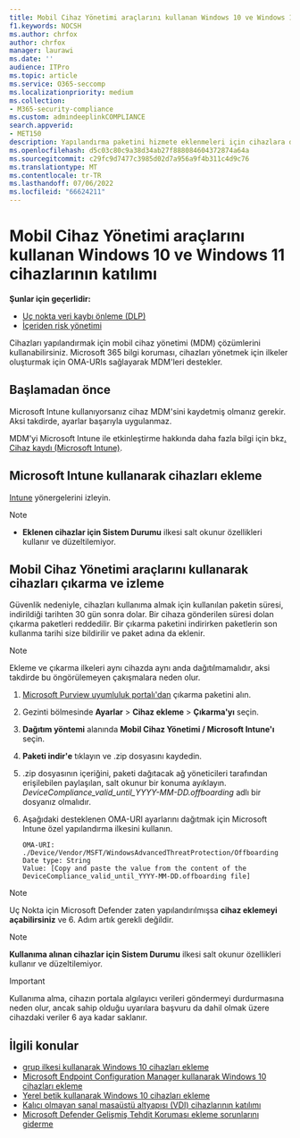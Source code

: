 ```yaml
---
title: Mobil Cihaz Yönetimi araçlarını kullanan Windows 10 ve Windows 11 cihazlarının katılımı
f1.keywords: NOCSH
ms.author: chrfox
author: chrfox
manager: laurawi
ms.date: ''
audience: ITPro
ms.topic: article
ms.service: O365-seccomp
ms.localizationpriority: medium
ms.collection:
- M365-security-compliance
ms.custom: admindeeplinkCOMPLIANCE
search.appverid:
- MET150
description: Yapılandırma paketini hizmete eklenmeleri için cihazlara dağıtmak için Mobile Cihaz Yönetimi araçlarını kullanın.
ms.openlocfilehash: d5c03c80c9a38d34ab27f888084604372874a64a
ms.sourcegitcommit: c29fc9d7477c3985d02d7a956a9f4b311c4d9c76
ms.translationtype: MT
ms.contentlocale: tr-TR
ms.lasthandoff: 07/06/2022
ms.locfileid: "66624211"
---
```

# <a name="onboard-windows-10-and-windows-11-devices-using-mobile-device-management-tools"></a>Mobil Cihaz Yönetimi araçlarını kullanan Windows 10 ve Windows 11 cihazlarının katılımı

**Şunlar için geçerlidir:**

- [Uç nokta veri kaybı önleme (DLP)](./endpoint-dlp-learn-about.md)
- [İçeriden risk yönetimi](insider-risk-management.md)

Cihazları yapılandırmak için mobil cihaz yönetimi (MDM) çözümlerini kullanabilirsiniz. Microsoft 365 bilgi koruması, cihazları yönetmek için ilkeler oluşturmak için OMA-URIs sağlayarak MDM'leri destekler.


## <a name="before-you-begin"></a>Başlamadan önce
Microsoft Intune kullanıyorsanız cihaz MDM'sini kaydetmiş olmanız gerekir. Aksi takdirde, ayarlar başarıyla uygulanmaz. 

MDM'yi Microsoft Intune ile etkinleştirme hakkında daha fazla bilgi için bkz[. Cihaz kaydı (Microsoft Intune)](/mem/intune/enrollment/device-enrollment).

## <a name="onboard-devices-using-microsoft-intune"></a>Microsoft Intune kullanarak cihazları ekleme

[Intune](/mem/intune/protect/advanced-threat-protection-configure) yönergelerini izleyin.
 
> [!NOTE]
> - **Eklenen cihazlar için Sistem Durumu** ilkesi salt okunur özellikleri kullanır ve düzeltilemiyor.

## <a name="offboard-and-monitor-devices-using-mobile-device-management-tools"></a>Mobil Cihaz Yönetimi araçlarını kullanarak cihazları çıkarma ve izleme

Güvenlik nedeniyle, cihazları kullanıma almak için kullanılan paketin süresi, indirildiği tarihten 30 gün sonra dolar. Bir cihaza gönderilen süresi dolan çıkarma paketleri reddedilir. Bir çıkarma paketini indirirken paketlerin son kullanma tarihi size bildirilir ve paket adına da eklenir.

> [!NOTE]
> Ekleme ve çıkarma ilkeleri aynı cihazda aynı anda dağıtılmamalıdır, aksi takdirde bu öngörülemeyen çakışmalara neden olur.

1. <a href="https://go.microsoft.com/fwlink/p/?linkid=2077149" target="_blank">Microsoft Purview uyumluluk portalı'dan</a> çıkarma paketini alın.

2. Gezinti bölmesinde **Ayarlar** > **Cihaz ekleme** > **Çıkarma'yı** seçin.

3. **Dağıtım yöntemi** alanında **Mobil Cihaz Yönetimi / Microsoft Intune'ı** seçin.

4. **Paketi indir'e** tıklayın ve .zip dosyasını kaydedin.

5. .zip dosyasının içeriğini, paketi dağıtacak ağ yöneticileri tarafından erişilebilen paylaşılan, salt okunur bir konuma ayıklayın. *DeviceCompliance_valid_until_YYYY-MM-DD.offboarding* adlı bir dosyanız olmalıdır.

6. Aşağıdaki desteklenen OMA-URI ayarlarını dağıtmak için Microsoft Intune özel yapılandırma ilkesini kullanın.

    ```text
    OMA-URI: ./Device/Vendor/MSFT/WindowsAdvancedThreatProtection/Offboarding
    Date type: String
    Value: [Copy and paste the value from the content of the DeviceCompliance_valid_until_YYYY-MM-DD.offboarding file]
    ```
> [!NOTE]
> Uç Nokta için Microsoft Defender zaten yapılandırılmışsa **cihaz eklemeyi açabilirsiniz** ve 6. Adım artık gerekli değildir.

> [!NOTE]
> **Kullanıma alınan cihazlar için Sistem Durumu** ilkesi salt okunur özellikleri kullanır ve düzeltilemiyor.

> [!IMPORTANT]
> Kullanıma alma, cihazın portala algılayıcı verileri göndermeyi durdurmasına neden olur, ancak sahip olduğu uyarılara başvuru da dahil olmak üzere cihazdaki veriler 6 aya kadar saklanır.

## <a name="related-topics"></a>İlgili konular
- [grup ilkesi kullanarak Windows 10 cihazları ekleme](device-onboarding-gp.md)
- [Microsoft Endpoint Configuration Manager kullanarak Windows 10 cihazları ekleme](device-onboarding-sccm.md)
- [Yerel betik kullanarak Windows 10 cihazları ekleme](device-onboarding-script.md)
- [Kalıcı olmayan sanal masaüstü altyapısı (VDI) cihazlarının katılımı](device-onboarding-vdi.md)
- [Microsoft Defender Gelişmiş Tehdit Koruması ekleme sorunlarını giderme](/windows/security/threat-protection/microsoft-defender-atp/troubleshoot-onboarding)
